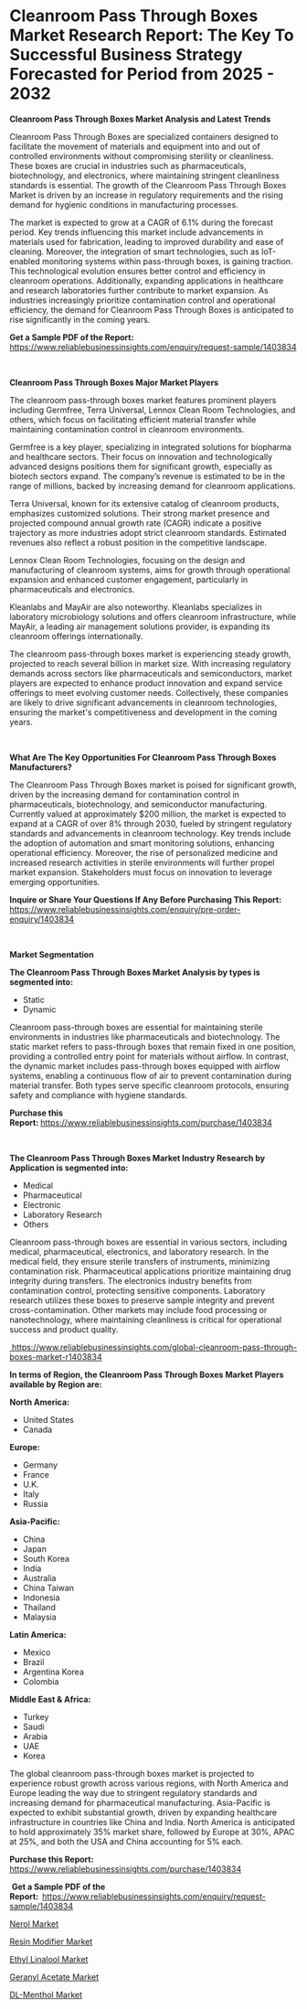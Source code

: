 <p><h1>Cleanroom Pass Through Boxes Market Research Report: The Key To Successful Business Strategy Forecasted for Period from 2025 - 2032</h1></p><p><strong>Cleanroom Pass Through Boxes Market Analysis and Latest Trends</strong></p>
<p><p>Cleanroom Pass Through Boxes are specialized containers designed to facilitate the movement of materials and equipment into and out of controlled environments without compromising sterility or cleanliness. These boxes are crucial in industries such as pharmaceuticals, biotechnology, and electronics, where maintaining stringent cleanliness standards is essential. The growth of the Cleanroom Pass Through Boxes Market is driven by an increase in regulatory requirements and the rising demand for hygienic conditions in manufacturing processes. </p><p>The market is expected to grow at a CAGR of 6.1% during the forecast period. Key trends influencing this market include advancements in materials used for fabrication, leading to improved durability and ease of cleaning. Moreover, the integration of smart technologies, such as IoT-enabled monitoring systems within pass-through boxes, is gaining traction. This technological evolution ensures better control and efficiency in cleanroom operations. Additionally, expanding applications in healthcare and research laboratories further contribute to market expansion. As industries increasingly prioritize contamination control and operational efficiency, the demand for Cleanroom Pass Through Boxes is anticipated to rise significantly in the coming years.</p></p>
<p><strong>Get a Sample PDF of the Report:&nbsp;</strong> <a href="https://www.reliablebusinessinsights.com/enquiry/request-sample/1403834?utm_campaign=63&utm_medium=2&utm_source=Github&utm_content=ia&utm_term=28032025&utm_id=cleanroom-pass-through-boxes">https://www.reliablebusinessinsights.com/enquiry/request-sample/1403834</a></p>
<p>&nbsp;</p>
<p><strong>Cleanroom Pass Through Boxes Major Market Players</strong></p>
<p><p>The cleanroom pass-through boxes market features prominent players including Germfree, Terra Universal, Lennox Clean Room Technologies, and others, which focus on facilitating efficient material transfer while maintaining contamination control in cleanroom environments. </p><p>Germfree is a key player, specializing in integrated solutions for biopharma and healthcare sectors. Their focus on innovation and technologically advanced designs positions them for significant growth, especially as biotech sectors expand. The company’s revenue is estimated to be in the range of millions, backed by increasing demand for cleanroom applications.</p><p>Terra Universal, known for its extensive catalog of cleanroom products, emphasizes customized solutions. Their strong market presence and projected compound annual growth rate (CAGR) indicate a positive trajectory as more industries adopt strict cleanroom standards. Estimated revenues also reflect a robust position in the competitive landscape.</p><p>Lennox Clean Room Technologies, focusing on the design and manufacturing of cleanroom systems, aims for growth through operational expansion and enhanced customer engagement, particularly in pharmaceuticals and electronics. </p><p>Kleanlabs and MayAir are also noteworthy. Kleanlabs specializes in laboratory microbiology solutions and offers cleanroom infrastructure, while MayAir, a leading air management solutions provider, is expanding its cleanroom offerings internationally. </p><p>The cleanroom pass-through boxes market is experiencing steady growth, projected to reach several billion in market size. With increasing regulatory demands across sectors like pharmaceuticals and semiconductors, market players are expected to enhance product innovation and expand service offerings to meet evolving customer needs. Collectively, these companies are likely to drive significant advancements in cleanroom technologies, ensuring the market's competitiveness and development in the coming years.</p></p>
<p>&nbsp;</p>
<p><strong>What Are The Key Opportunities For Cleanroom Pass Through Boxes Manufacturers?</strong></p>
<p><p>The Cleanroom Pass Through Boxes market is poised for significant growth, driven by the increasing demand for contamination control in pharmaceuticals, biotechnology, and semiconductor manufacturing. Currently valued at approximately $200 million, the market is expected to expand at a CAGR of over 8% through 2030, fueled by stringent regulatory standards and advancements in cleanroom technology. Key trends include the adoption of automation and smart monitoring solutions, enhancing operational efficiency. Moreover, the rise of personalized medicine and increased research activities in sterile environments will further propel market expansion. Stakeholders must focus on innovation to leverage emerging opportunities.</p></p>
<p><strong>Inquire or Share Your Questions If Any Before Purchasing This Report:</strong> <a href="https://www.reliablebusinessinsights.com/enquiry/pre-order-enquiry/1403834?utm_campaign=63&utm_medium=2&utm_source=Github&utm_content=ia&utm_term=28032025&utm_id=cleanroom-pass-through-boxes">https://www.reliablebusinessinsights.com/enquiry/pre-order-enquiry/1403834</a></p>
<p>&nbsp;</p>
<p><strong>Market Segmentation</strong></p>
<p><strong>The Cleanroom Pass Through Boxes Market Analysis by types is segmented into:</strong></p>
<p><ul><li>Static</li><li>Dynamic</li></ul></p>
<p><p>Cleanroom pass-through boxes are essential for maintaining sterile environments in industries like pharmaceuticals and biotechnology. The static market refers to pass-through boxes that remain fixed in one position, providing a controlled entry point for materials without airflow. In contrast, the dynamic market includes pass-through boxes equipped with airflow systems, enabling a continuous flow of air to prevent contamination during material transfer. Both types serve specific cleanroom protocols, ensuring safety and compliance with hygiene standards.</p></p>
<p><strong>Purchase this Report:&nbsp;</strong><a href="https://www.reliablebusinessinsights.com/purchase/1403834?utm_campaign=63&utm_medium=2&utm_source=Github&utm_content=ia&utm_term=28032025&utm_id=cleanroom-pass-through-boxes">https://www.reliablebusinessinsights.com/purchase/1403834</a></p>
<p>&nbsp;</p>
<p><strong>The Cleanroom Pass Through Boxes Market Industry Research by Application is segmented into:</strong></p>
<p><ul><li>Medical</li><li>Pharmaceutical</li><li>Electronic</li><li>Laboratory Research</li><li>Others</li></ul></p>
<p><p>Cleanroom pass-through boxes are essential in various sectors, including medical, pharmaceutical, electronics, and laboratory research. In the medical field, they ensure sterile transfers of instruments, minimizing contamination risk. Pharmaceutical applications prioritize maintaining drug integrity during transfers. The electronics industry benefits from contamination control, protecting sensitive components. Laboratory research utilizes these boxes to preserve sample integrity and prevent cross-contamination. Other markets may include food processing or nanotechnology, where maintaining cleanliness is critical for operational success and product quality.</p></p>
<p><a href="https://www.reliablebusinessinsights.com/global-cleanroom-pass-through-boxes-market-r1403834?utm_campaign=63&utm_medium=2&utm_source=Github&utm_content=ia&utm_term=28032025&utm_id=cleanroom-pass-through-boxes">&nbsp;https://www.reliablebusinessinsights.com/global-cleanroom-pass-through-boxes-market-r1403834</a></p>
<p><strong>In terms of Region, the Cleanroom Pass Through Boxes Market Players available by Region are:</strong></p>
<p>
    <p> <strong> North America: </strong>
        <ul>
            <li>United States</li>
            <li>Canada</li>
        </ul>
        </p> 
    <p> <strong> Europe: </strong>
        <ul>
            <li>Germany</li>
            <li>France</li>
            <li>U.K.</li>
            <li>Italy</li>
            <li>Russia</li>
        </ul>
        </p> 
    <p> <strong> Asia-Pacific: </strong>
        <ul>
            <li>China</li>
            <li>Japan</li>
            <li>South Korea</li>
            <li>India</li>
            <li>Australia</li>
            <li>China Taiwan</li>
            <li>Indonesia</li>
            <li>Thailand</li>
            <li>Malaysia</li>
        </ul>
        </p> 
    <p> <strong> Latin America: </strong>
        <ul>
            <li>Mexico</li>
            <li>Brazil</li>
            <li>Argentina Korea</li>
            <li>Colombia</li>
        </ul>
        </p> 
    <p> <strong> Middle East & Africa: </strong>
        <ul>
            <li>Turkey</li>
            <li>Saudi</li>
            <li>Arabia</li>
            <li>UAE</li>
            <li>Korea</li>
        </ul>
    </p>
    </p>
<p><p>The global cleanroom pass-through boxes market is projected to experience robust growth across various regions, with North America and Europe leading the way due to stringent regulatory standards and increasing demand for pharmaceutical manufacturing. Asia-Pacific is expected to exhibit substantial growth, driven by expanding healthcare infrastructure in countries like China and India. North America is anticipated to hold approximately 35% market share, followed by Europe at 30%, APAC at 25%, and both the USA and China accounting for 5% each.</p></p>
<p><strong>Purchase this Report: </strong><a href="https://www.reliablebusinessinsights.com/purchase/1403834?utm_campaign=63&utm_medium=2&utm_source=Github&utm_content=ia&utm_term=28032025&utm_id=cleanroom-pass-through-boxes">https://www.reliablebusinessinsights.com/purchase/1403834</a></p>
<p>&nbsp;<strong>Get a Sample PDF of the Report:&nbsp;&nbsp;</strong><a href="https://www.reliablebusinessinsights.com/enquiry/request-sample/1403834?utm_campaign=63&utm_medium=2&utm_source=Github&utm_content=ia&utm_term=28032025&utm_id=cleanroom-pass-through-boxes">https://www.reliablebusinessinsights.com/enquiry/request-sample/1403834</a></p>
<p><strong></strong></p>
<p><p><a href="https://github.com/bilkbitsch/Market-Research-Report-List-1/blob/main/nerol-market.md?utm_campaign=63&utm_medium=2&utm_source=Github&utm_content=ia&utm_term=28032025&utm_id=cleanroom-pass-through-boxes">Nerol Market</a></p><p><a href="https://github.com/knipsfilip8f/Market-Research-Report-List-1/blob/main/resin-modifier-market.md?utm_campaign=63&utm_medium=2&utm_source=Github&utm_content=ia&utm_term=28032025&utm_id=cleanroom-pass-through-boxes">Resin Modifier Market</a></p><p><a href="https://github.com/alekitanis/Market-Research-Report-List-1/blob/main/ethyl-linalool-market.md?utm_campaign=63&utm_medium=2&utm_source=Github&utm_content=ia&utm_term=28032025&utm_id=cleanroom-pass-through-boxes">Ethyl Linalool Market</a></p><p><a href="https://github.com/hirtzhulstsq/Market-Research-Report-List-1/blob/main/geranyl-acetate-market.md?utm_campaign=63&utm_medium=2&utm_source=Github&utm_content=ia&utm_term=28032025&utm_id=cleanroom-pass-through-boxes">Geranyl Acetate Market</a></p><p><a href="https://github.com/vaeilabin/Market-Research-Report-List-1/blob/main/dl-menthol-market.md?utm_campaign=63&utm_medium=2&utm_source=Github&utm_content=ia&utm_term=28032025&utm_id=cleanroom-pass-through-boxes">DL-Menthol Market</a></p></p>